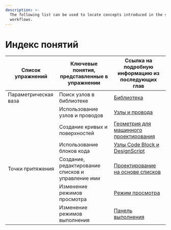```yaml
---
description: >-
  The following list can be used to locate concepts introduced in the sample
  workflows.
---
```


# Индекс понятий

| Список упражнений | Ключевые понятия, представленные в упражнении | Ссылка на подробную информацию из последующих глав |
| ---------------- | ------------------------------------ | ---------------------------------------------------------------------------------------------------------- |
| Параметрическая ваза | Поиск узлов в библиотеке | [Библиотека](../3\_user\_interface/2-library.md) |
|                  | Использование узлов и проводов | [Узлы и провода](../4\_nodes\_and\_wires/) |
|                  | Создание кривых и поверхностей | [Геометрия для машинного проектирования](../5\_essential\_nodes\_and\_concepts/5-2\_geometry-for-computational-design/) |
|                  | Использование блоков кода | [Узлы Code Block и DesignScript](../8\_coding\_in\_dynamo/8-1\_code-blocks-and-design-script/) |
| Точки притяжения | Создание, редактирование списков и управление ими | [Проектирование на основе списков](../5\_essential\_nodes\_and\_concepts/5-4\_designing-with-lists/) |
|                  | Изменение режимов просмотра | [Режим просмотра](../3\_user\_interface/1-workspace.md#preview-mode) |
|                  | Изменение режимов выполнения | [Панель выполнения](../3\_user\_interface/#execution-bar) |

